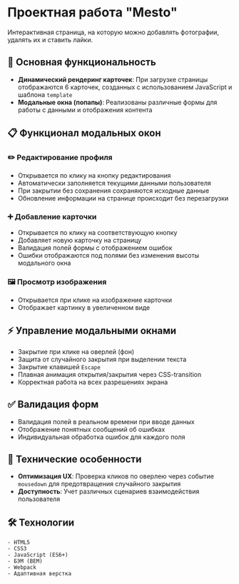# Проектная работа "Mesto"

Интерактивная страница, на которую можно добавлять фотографии, удалять их и ставить лайки.

## 🚀 Основная функциональность

- **Динамический рендеринг карточек**: При загрузке страницы отображаются 6 карточек, созданных с использованием JavaScript и шаблона `template`
- **Модальные окна (попапы)**: Реализованы различные формы для работы с данными и отображения контента

## 📋 Функционал модальных окон

### ✏️ Редактирование профиля
- Открывается по клику на кнопку редактирования
- Автоматически заполняется текущими данными пользователя
- При закрытии без сохранения сохраняются исходные данные
- Обновление информации на странице происходит без перезагрузки

### ➕ Добавление карточки
- Открывается по клику на соответствующую кнопку
- Добавляет новую карточку на страницу
- Валидация полей формы с отображением ошибок
- Ошибки отображаются под полями без изменения высоты модального окна

### 🖼️ Просмотр изображения
- Открывается при клике на изображение карточки
- Отображает картинку в увеличенном виде

## ⚡ Управление модальными окнами

- Закрытие при клике на оверлей (фон)
- Защита от случайного закрытия при выделении текста
- Закрытие клавишей `Escape`
- Плавная анимация открытия/закрытия через CSS-transition
- Корректная работа на всех разрешениях экрана

## ✅ Валидация форм

- Валидация полей в реальном времени при вводе данных
- Отображение понятных сообщений об ошибках
- Индивидуальная обработка ошибок для каждого поля

## 🔧 Технические особенности

- **Оптимизация UX**: Проверка кликов по оверлею через событие `mousedown` для предотвращения случайного закрытия
- **Доступность**: Учет различных сценариев взаимодействия пользователя

## 🛠️ Технологии

```plaintext
- HTML5
- CSS3
- JavaScript (ES6+)
- БЭМ (BEM)
- Webpack
- Адаптивная верстка
